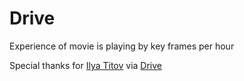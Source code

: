 # Drive
Experience of movie is playing by key frames per hour 

Special thanks for [Ilya Titov](https://vk.com/id9147150) via [Drive](https://vk.com/reseda_boulevard)
